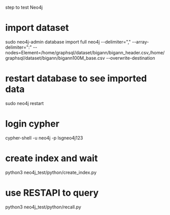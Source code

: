 step to test Neo4j

# import dataset
sudo neo4j-admin database import full neo4j --delimiter="," --array-delimiter=":" --nodes=Element=/home/graphsql/dataset/bigann/bigann_header.csv,/home/graphsql/dataset/bigann/bigann100M_base.csv --overwrite-destination

# restart database to see imported data
sudo neo4j restart

# login cypher
cypher-shell -u neo4j -p lsgneo4j123

# create index and wait
python3 neo4j_test/python/create_index.py

# use RESTAPI to query
python3 neo4j_test/python/recall.py
